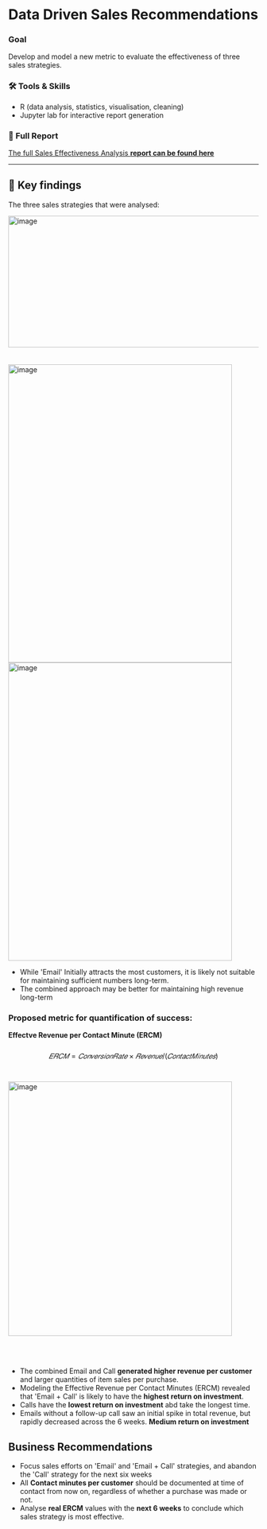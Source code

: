 # Data Driven Sales Recommendations

### Goal
Develop and model a new metric to evaluate the effectiveness of three sales strategies.

### :hammer_and_wrench: Tools & Skills
- R (data analysis, statistics, visualisation, cleaning)
- Jupyter lab for interactive report generation

### :bookmark_tabs: Full Report
[The full Sales Effectiveness Analysis **report can be found here**](notebook.ipynb)

---

## :memo: Key findings
The three sales strategies that were analysed: 
<div>
<img width="549" height="265" alt="image" src="https://github.com/user-attachments/assets/8dd63ec5-b60a-4ef6-828a-e494cabb7760" />
</div>
<br><br>


<div>
<img width="450" height="600" alt="image" src="https://github.com/user-attachments/assets/1c59a459-a0ba-48c2-83e4-69604f17219e" />
<img width="450" height="600" alt="image" src="https://github.com/user-attachments/assets/3bed9c37-ddbf-4994-b73b-ab399653d7a8" />
</div>


- While 'Email' Initially attracts the most customers, it is likely not suitable for maintaining sufficient numbers long-term.
- The combined approach may be better for maintaining high revenue long-term



### Proposed metric for quantification of success:
**Effectve Revenue per Contact Minute (ERCM)**
<br><br>
$$𝐸𝑅𝐶𝑀 =𝐶𝑜𝑛𝑣𝑒𝑟𝑠𝑖𝑜𝑛  𝑅𝑎𝑡𝑒×𝑅𝑒𝑣𝑒𝑛𝑢𝑒/(𝐶𝑜𝑛𝑡𝑎𝑐𝑡 𝑀𝑖𝑛𝑢𝑡𝑒𝑠)$$<br><br>
<img width="450" height="512" alt="image" src="https://github.com/user-attachments/assets/299892dc-8470-4d0f-b1fc-ec709625bba0" />

<br><br>
- The combined Email and Call **generated higher revenue per customer** and larger quantities of item sales per purchase.
- Modeling the Effective Revenue per Contact Minutes (ERCM) revealed that 'Email + Call' is likely to have the **highest return on investment**.
- Calls have the **lowest return on investment** abd take the longest time.
- Emails without a follow-up call saw an initial spike in total revenue, but rapidly decreased across the 6 weeks. **Medium return on investment**

## Business Recommendations
- Focus sales efforts on 'Email' and 'Email + Call' strategies, and abandon the 'Call' strategy for the next six weeks
- All **Contact minutes per customer** should be documented at time of contact from now on, regardless of whether a purchase was made or not.
- Analyse **real ERCM** values with the **next 6 weeks** to conclude which sales strategy is most effective.
